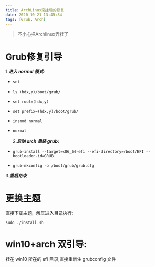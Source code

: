 ```yaml
---
title: ArchLinux滚挂后的修复
date: 2020-10-21 13:45:34
tags: [Grub, Arch]
---
```

> 不小心把Archlinux弄挂了

# Grub修复引导
1.**_进入 normal 模式:_**

-     set
-     ls (hdx,y)/boot/grub/
-     set root=(hdx,y)
-     set prefix=(hdx,y)/boot/grub/
-     insmod normal
-     normal
  2.**_启动 arch 重装 grub:_**
-     grub-install --target=x86_64-efi --efi-directory=/boot/EFI --bootloader-id=GRUB

-     grub-mkconfig -o /boot/grub/grub.cfg

3.**_重启结束_**

# 更换主题

直接下载主题，解压进入目录执行:

    sudo ./install.sh

# win10+arch 双引导:

挂在 win10 所在的 efi 目录,直接重新生 grubconfig 文件
